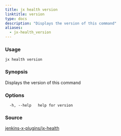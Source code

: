 ```yaml
---
title: jx health version
linktitle: version
type: docs
description: "Displays the version of this command"
aliases:
  - jx-health_version
---
```


### Usage

```
jx health version
```

### Synopsis

Displays the version of this command

### Options

```
  -h, --help   help for version
```



### Source

[jenkins-x-plugins/jx-health](https://github.com/jenkins-x-plugins/jx-health)
